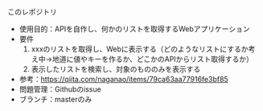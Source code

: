 このレポジトリ
* 使用目的：APIを自作し、何かのリストを取得するWebアプリケーション
* 要件
    1. xxxのリストを取得し、Webに表示する（どのようなリストにするか考え中→地道に値やキーを作るか、どこかのAPIからリスト取得するか）
    2. 表示したリストを検索し、対象のもののみを表示する
* 参考：https://qiita.com/naganao/items/79ca63aa77916fe3bf85
* 問題管理：Githubのissue
* ブランチ：masterのみ